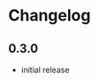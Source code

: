# Changelog

## 0.3.0

- initial release


[Unreleased]: https://github.com/adbenitez/Othello.xdc/compare/v0.3.0...HEAD
